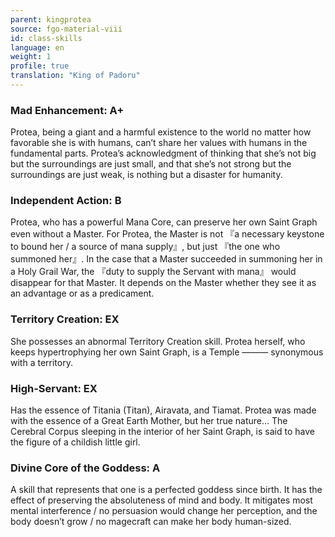 ```yaml
---
parent: kingprotea
source: fgo-material-viii
id: class-skills
language: en
weight: 1
profile: true
translation: "King of Padoru"
---
```


### Mad Enhancement: A+

Protea, being a giant and a harmful existence to the world no matter how favorable she is with humans, can’t share her values with humans in the fundamental parts.
Protea’s acknowledgment of thinking that she’s not big but the surroundings are just small,
and that she’s not strong but the surroundings are just weak,
is nothing but a disaster for humanity.

### Independent Action: B

Protea, who has a powerful Mana Core, can preserve her own Saint Graph even without a Master.
For Protea, the Master is not 『a necessary keystone to bound her / a source of mana supply』, but just 『the one who summoned her』.
In the case that a Master succeeded in summoning her in a Holy Grail War, the 『duty to supply the Servant with mana』 would disappear for that Master.
It depends on the Master whether they see it as an advantage or as a predicament.

### Territory Creation: EX

She possesses an abnormal Territory Creation skill.
Protea herself, who keeps hypertrophying her own Saint Graph, is a Temple ——— synonymous with a territory.

### High-Servant: EX

Has the essence of Titania (Titan), Airavata, and Tiamat.
Protea was made with the essence of a Great Earth Mother, but her true nature… The Cerebral Corpus sleeping in the interior of her Saint Graph, is said to have the figure of a childish little girl.

### Divine Core of the Goddess: A

A skill that represents that one is a perfected goddess since birth.
It has the effect of preserving the absoluteness of mind and body.
It mitigates most mental interference / no persuasion would change her perception,
and the body doesn’t grow / no magecraft can make her body human-sized.

